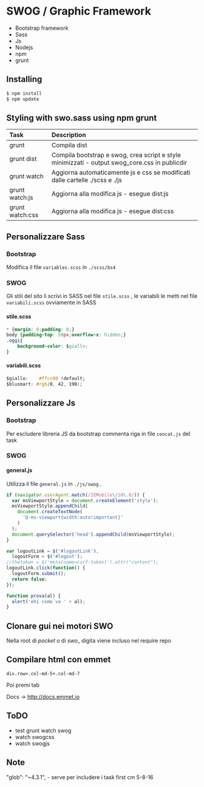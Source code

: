 # SWOG / Graphic Framework

- Bootstrap framework
- Sass
- Js
- Nodejs
- npm
- grunt

## Installing

```bash
$ npm install
$ npm update
```

## Styling with swo.sass using npm grunt

Task            | Description
:-------------- | :--------------------------------------------------------------------------------------------
grunt           | Compila dist
grunt dist      | Compila bootstrap e swog, crea script e style minimizzati - output swog_core.css in publicdir
grunt watch     | Aggiorna automaticamente js e css se modificati dalle cartelle ./scss e ./js
grunt watch:js  | Aggiorna alla modifica js - esegue dist:js
grunt watch:css | Aggiorna alla modifica js - esegue dist:css

## Personalizzare Sass

### Bootstrap

Modifica il file `variables.scss` in `./scss/bs4`

### SWOG

Gli stili del sito li scrivi in SASS nel file `stile.scss` , le variabili le metti nel file `variabili.scss` ovviamente in SASS

#### stile.scss

```css
* {margin: 0;padding: 0;}
body {padding-top: 50px;overflow-x: hidden;}
.oggi{
    background-color: $giallo;
}
```

#### variabili.scss

```css
$giallo:    #ffcc00 !default;
$blusmart: #rgb(0, 42, 190);
```

## Personalizzare Js

### Bootstrap

Per escludere libreria JS da bootstrap commenta riga in file `concat.js` del task

### SWOG

#### general.js

Utilizza il file `general.js` in `./js/swog` .

```javascript
if (navigator.userAgent.match(/IEMobile\/10\.0/)) {
  var msViewportStyle = document.createElement('style');
  msViewportStyle.appendChild(
    document.createTextNode(
      '@-ms-viewport{width:auto!important}'
    )
  );
  document.querySelector('head').appendChild(msViewportStyle);
}

var logoutLink = $('#logoutLink'),
  logoutForm = $('#logout');
//thetoken = $('meta[name=csrf-token]').attr("content");
logoutLink.click(function() {
  logoutForm.submit();
  return false;
});

function prova(al) {
  alert('ehi come va ' + al);
}
```

## Clonare gui nei motori SWO

Nella root di _pocket_ o di _swo__ digita viene incluso nel require repo

## Compilare html con emmet

```code
div.row>.col-md-5+.col-md-7
```

Poi premi tab

Docs -> <http://docs.emmet.io>

## ToDO

- test grunt watch swog
- watch swogcss
- watch swogjs

## Note

"glob": "~4.3.1", - serve per includere i task first cm 5-8-16
